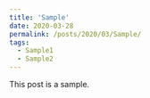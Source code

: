 ```yaml
---
title: 'Sample'
date: 2020-03-28
permalink: /posts/2020/03/Sample/
tags:
  - Sample1
  - Sample2
---
```


This post is a sample.
